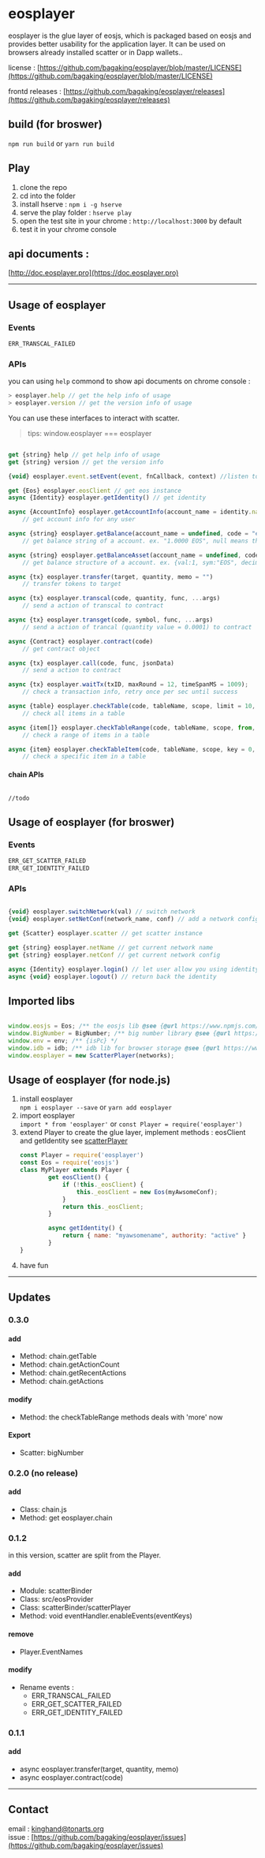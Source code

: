 # eosplayer

eosplayer is the glue layer of eosjs, which is packaged based on eosjs and provides better usability for the application layer. It can be used on browsers already installed scatter or in Dapp wallets..

license : [https://github.com/bagaking/eosplayer/blob/master/LICENSE](https://github.com/bagaking/eosplayer/blob/master/LICENSE)

frontd releases : [https://github.com/bagaking/eosplayer/releases](https://github.com/bagaking/eosplayer/releases)

## build (for broswer)

`npm run build` or `yarn run build`

## Play

1. clone the repo  
1. cd into the folder  
1. install hserve : `npm i -g hserve`
1. serve the play folder : `hserve play`
1. open the test site in your chrome : `http://localhost:3000` by default 
1. test it in your chrome console

## api documents : 

[http://doc.eosplayer.pro](https://doc.eosplayer.pro)

---

## Usage of eosplayer

### Events

```js
ERR_TRANSCAL_FAILED
```

### APIs

you can using `help` commond to show api documents on chrome console :

```js
> eosplayer.help // get the help info of usage
> eosplayer.version // get the version info of usage
```

You can use these interfaces to interact with scatter.
> tips: window.eosplayer === eosplayer

``` js

get {string} help // get help info of usage
get {string} version // get the version info

{void} eosplayer.event.setEvent(event, fnCallback, context) //listen to a event

get {Eos} eosplayer.eosClient // get eos instance
async {Identity} eosplayer.getIdentity() // get identity

async {AccountInfo} eosplayer.getAccountInfo(account_name = identity.name)
    // get account info for any user

async {string} eosplayer.getBalance(account_name = undefined, code = "eosio.token")
    // get balance string of a account. ex. "1.0000 EOS", null means that the account dosen't have any token,

async {string} eosplayer.getBalanceAsset(account_name = undefined, code = "eosio.token")
    // get balance structure of a account. ex. {val:1, sym:"EOS", decimal:4}

async {tx} eosplayer.transfer(target, quantity, memo = "")
    // transfer tokens to target

async {tx} eosplayer.transcal(code, quantity, func, ...args)
    // send a action of transcal to contract

async {tx} eosplayer.transget(code, symbol, func, ...args)
    // send a action of trancal (quantity value = 0.0001) to contract

async {Contract} eosplayer.contract(code)
    // get contract object

async {tx} eosplayer.call(code, func, jsonData)
    // send a action to contract

async {tx} eosplayer.waitTx(txID, maxRound = 12, timeSpanMS = 1009);
    // check a transaction info, retry once per sec until success

async {table} eosplayer.checkTable(code, tableName, scope, limit = 10, lower_bound = 0, upper_bound = -1, index_position = 1)
    // check all items in a table

async {item[]} eosplayer.checkTableRange(code, tableName, scope, from, length = 1, index_position = 1)
    // check a range of items in a table

async {item} eosplayer.checkTableItem(code, tableName, scope, key = 0, index_position = 1)
    // check a specific item in a table
```

#### chain APIs

```js

//todo

```

## Usage of eosplayer (for broswer)

### Events

```js
ERR_GET_SCATTER_FAILED  
ERR_GET_IDENTITY_FAILED
```

### APIs

``` js

{void} eosplayer.switchNetwork(val) // switch network
{void} eosplayer.setNetConf(network_name, conf) // add a network config at runtime

get {Scatter} eosplayer.scatter // get scatter instance

get {string} eosplayer.netName // get current network name
get {string} eosplayer.netConf // get current network config

async {Identity} eosplayer.login() // let user allow you using identity
async {void} eosplayer.logout() // return back the identity

```

## Imported libs

``` js

window.eosjs = Eos; /** the eosjs lib @see {@url https://www.npmjs.com/package/eosjs} */
window.BigNumber = BigNumber; /** big number library @see {@url https://www.npmjs.com/package/bignumber.js} */
window.env = env; /** {isPc} */
window.idb = idb; /** idb lib for browser storage @see {@url https://www.npmjs.com/package/idb } */
window.eosplayer = new ScatterPlayer(networks);

```

## Usage of eosplayer (for node.js)

1. install eosplayer  
    `npm i eosplayer --save` or `yarn add eosplayer`
2. import eosplayer  
    `import * from 'eosplayer'` or `const Player = require('eosplayer')`
3. extend Player to create the glue layer, implement methods : eosClient and getIdentity
    see [scatterPlayer](https://github.com/bagaking/eosplayer/blob/master/scatterBinder/scatterPlayer.js)
    ```js
    const Player = require('eosplayer')
    const Eos = require('eosjs')
    class MyPlayer extends Player {
            get eosClient() {
                if (!this._eosClient) {
                    this._eosClient = new Eos(myAwsomeConf);
                }
                return this._eosClient;
            }

            async getIdentity() {
                return { name: "myawsomename", authority: "active" }
            }
    }
    ```
4. have fun

---

## Updates

### 0.3.0

#### add

- Method: chain.getTable
- Method: chain.getActionCount
- Method: chain.getRecentActions
- Method: chain.getActions

#### modify

- Method: the checkTableRange methods deals with 'more' now

#### Export

- Scatter: bigNumber

### 0.2.0 (no release)

#### add

- Class: chain.js
- Method: get eosplayer.chain

### 0.1.2

in this version, scatter are split from the Player.

#### add

- Module: scatterBinder
- Class: src/eosProvider
- Class: scatterBinder/scatterPlayer
- Method: void eventHandler.enableEvents(eventKeys)

#### remove

- Player.EventNames

#### modify

- Rename events :
  - ERR_TRANSCAL_FAILED
  - ERR_GET_SCATTER_FAILED
  - ERR_GET_IDENTITY_FAILED

### 0.1.1

#### add

- async eosplayer.transfer(target, quantity, memo)
- async eosplayer.contract(code)

---

## Contact

email : [kinghand@tonarts.org](kinghand@tonarts.org)  
issue : [https://github.com/bagaking/eosplayer/issues](https://github.com/bagaking/eosplayer/issues)

